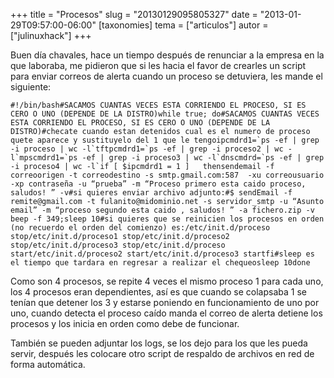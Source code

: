 +++
title = "Procesos"
slug = "20130129095805327"
date = "2013-01-29T09:57:00-06:00"
[taxonomies]
tema = ["articulos"]
autor = ["julinuxhack"]
+++

Buen día chavales, hace un tiempo después de renunciar a la empresa en
la que laboraba, me pidieron que si les hacia el favor de crearles un
script para enviar correos de alerta cuando un proceso se detuviera, les
mande el siguiente:

<!-- more -->
    #!/bin/bash#SACAMOS CUANTAS VECES ESTA CORRIENDO EL PROCESO, SI ES CERO O UNO (DEPENDE DE LA DISTRO)while true; do#SACAMOS CUANTAS VECES ESTA CORRIENDO EL PROCESO, SI ES CERO O UNO (DEPENDE DE LA DISTRO)#checate cuando estan detenidos cual es el numero de proceso quete aparece y sustituyelo del 1 que le tengoipcmdrd1=`ps -ef | grep -i proceso | wc -l`tftpcmdrd1=`ps -ef | grep -i proceso2 | wc -l`mpscmdrd1=`ps -ef | grep -i proceso3 | wc -l`dnscmdrd=`ps -ef | grep -i proceso4 | wc -l`if [ $ipcmdrd1 = 1 ]   thensendemail -f correoorigen -t correodestino -s smtp.gmail.com:587  -xu correousuario -xp contraseña -u “prueba” -m “Proceso primero esta caido proceso, saludos! ” -v#si quieres enviar archivo adjunto:#$ sendEmail -f remite@gmail.com -t fulanito@midominio.net -s servidor_smtp -u “Asunto email” -m “proceso segundo esta caido , saludos! ” -a fichero.zip -v beep -f 349;sleep 10#si quieres que se reinicien los procesos en orden (no recuerdo el orden del comienzo) es:/etc/init.d/proceso stop/etc/init.d/proceso1 stop/etc/init.d/proceso2 stop/etc/init.d/proceso3 stop/etc/init.d/proceso start/etc/init.d/proceso2 start/etc/init.d/proceso3 startfi#sleep es el tiempo que tardara en regresar a realizar el chequeosleep 10done

Como son 4 procesos, se repite 4 veces el mismo proceso 1 para cada uno,
los 4 procesos eran dependientes, así es que cuando se colapsaba 1 se
tenían que detener los 3 y estarse poniendo en funcionamiento de uno por
uno, cuando detecta el proceso caído manda el correo de alerta detiene
los procesos y los inicia en orden como debe de funcionar.

También se pueden adjuntar los logs, se los dejo para los que les pueda
servir, después les colocare otro script de respaldo de archivos en red
de forma automática.


